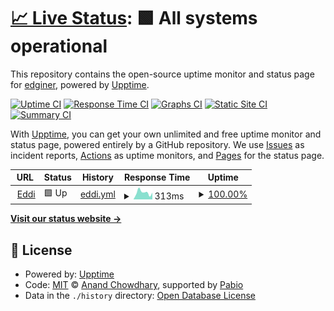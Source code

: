 # [📈 Live Status](https://demo.upptime.js.org): <!--live status--> **🟩 All systems operational**

This repository contains the open-source uptime monitor and status page for [edginer](https://demo.upptime.js.org), powered by [Upptime](https://github.com/upptime/upptime).

[![Uptime CI](https://github.com/edginer/eddist-status/workflows/Uptime%20CI/badge.svg)](https://github.com/edginer/eddist-status/actions?query=workflow%3A%22Uptime+CI%22)
[![Response Time CI](https://github.com/edginer/eddist-status/workflows/Response%20Time%20CI/badge.svg)](https://github.com/edginer/eddist-status/actions?query=workflow%3A%22Response+Time+CI%22)
[![Graphs CI](https://github.com/edginer/eddist-status/workflows/Graphs%20CI/badge.svg)](https://github.com/edginer/eddist-status/actions?query=workflow%3A%22Graphs+CI%22)
[![Static Site CI](https://github.com/edginer/eddist-status/workflows/Static%20Site%20CI/badge.svg)](https://github.com/edginer/eddist-status/actions?query=workflow%3A%22Static+Site+CI%22)
[![Summary CI](https://github.com/edginer/eddist-status/workflows/Summary%20CI/badge.svg)](https://github.com/edginer/eddist-status/actions?query=workflow%3A%22Summary+CI%22)

With [Upptime](https://upptime.js.org), you can get your own unlimited and free uptime monitor and status page, powered entirely by a GitHub repository. We use [Issues](https://github.com/edginer/eddist-status/issues) as incident reports, [Actions](https://github.com/edginer/eddist-status/actions) as uptime monitors, and [Pages](https://demo.upptime.js.org) for the status page.

<!--start: status pages-->
<!-- This summary is generated by Upptime (https://github.com/upptime/upptime) -->
<!-- Do not edit this manually, your changes will be overwritten -->
<!-- prettier-ignore -->
| URL | Status | History | Response Time | Uptime |
| --- | ------ | ------- | ------------- | ------ |
| <img alt="" src="https://icons.duckduckgo.com/ip3/bbs.eddibb.cc.ico" height="13"> [Eddi](https://bbs.eddibb.cc/) | 🟩 Up | [eddi.yml](https://github.com/edginer/eddist-status/commits/HEAD/history/eddi.yml) | <details><summary><img alt="Response time graph" src="./graphs/eddi/response-time-week.png" height="20"> 313ms</summary><br><a href="https://eddi-status.eddibb.cc/history/eddi"><img alt="Response time 334" src="https://img.shields.io/endpoint?url=https%3A%2F%2Fraw.githubusercontent.com%2Fedginer%2Feddist-status%2FHEAD%2Fapi%2Feddi%2Fresponse-time.json"></a><br><a href="https://eddi-status.eddibb.cc/history/eddi"><img alt="24-hour response time 513" src="https://img.shields.io/endpoint?url=https%3A%2F%2Fraw.githubusercontent.com%2Fedginer%2Feddist-status%2FHEAD%2Fapi%2Feddi%2Fresponse-time-day.json"></a><br><a href="https://eddi-status.eddibb.cc/history/eddi"><img alt="7-day response time 313" src="https://img.shields.io/endpoint?url=https%3A%2F%2Fraw.githubusercontent.com%2Fedginer%2Feddist-status%2FHEAD%2Fapi%2Feddi%2Fresponse-time-week.json"></a><br><a href="https://eddi-status.eddibb.cc/history/eddi"><img alt="30-day response time 298" src="https://img.shields.io/endpoint?url=https%3A%2F%2Fraw.githubusercontent.com%2Fedginer%2Feddist-status%2FHEAD%2Fapi%2Feddi%2Fresponse-time-month.json"></a><br><a href="https://eddi-status.eddibb.cc/history/eddi"><img alt="1-year response time 334" src="https://img.shields.io/endpoint?url=https%3A%2F%2Fraw.githubusercontent.com%2Fedginer%2Feddist-status%2FHEAD%2Fapi%2Feddi%2Fresponse-time-year.json"></a></details> | <details><summary><a href="https://eddi-status.eddibb.cc/history/eddi">100.00%</a></summary><a href="https://eddi-status.eddibb.cc/history/eddi"><img alt="All-time uptime 100.00%" src="https://img.shields.io/endpoint?url=https%3A%2F%2Fraw.githubusercontent.com%2Fedginer%2Feddist-status%2FHEAD%2Fapi%2Feddi%2Fuptime.json"></a><br><a href="https://eddi-status.eddibb.cc/history/eddi"><img alt="24-hour uptime 100.00%" src="https://img.shields.io/endpoint?url=https%3A%2F%2Fraw.githubusercontent.com%2Fedginer%2Feddist-status%2FHEAD%2Fapi%2Feddi%2Fuptime-day.json"></a><br><a href="https://eddi-status.eddibb.cc/history/eddi"><img alt="7-day uptime 100.00%" src="https://img.shields.io/endpoint?url=https%3A%2F%2Fraw.githubusercontent.com%2Fedginer%2Feddist-status%2FHEAD%2Fapi%2Feddi%2Fuptime-week.json"></a><br><a href="https://eddi-status.eddibb.cc/history/eddi"><img alt="30-day uptime 100.00%" src="https://img.shields.io/endpoint?url=https%3A%2F%2Fraw.githubusercontent.com%2Fedginer%2Feddist-status%2FHEAD%2Fapi%2Feddi%2Fuptime-month.json"></a><br><a href="https://eddi-status.eddibb.cc/history/eddi"><img alt="1-year uptime 100.00%" src="https://img.shields.io/endpoint?url=https%3A%2F%2Fraw.githubusercontent.com%2Fedginer%2Feddist-status%2FHEAD%2Fapi%2Feddi%2Fuptime-year.json"></a></details>

<!--end: status pages-->

[**Visit our status website →**](https://demo.upptime.js.org)

## 📄 License

- Powered by: [Upptime](https://github.com/upptime/upptime)
- Code: [MIT](./LICENSE) © [Anand Chowdhary](https://anandchowdhary.com), supported by [Pabio](https://pabio.com)
- Data in the `./history` directory: [Open Database License](https://opendatacommons.org/licenses/odbl/1-0/)
